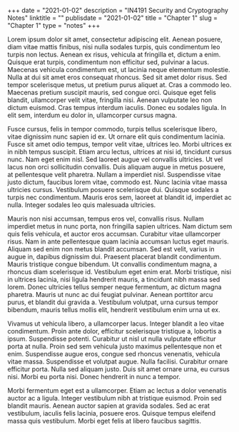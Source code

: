 +++
date = "2021-01-02"
description = "IN4191 Security and Cryptography Notes"
linktitle = ""
publisdate = "2021-01-02"
title = "Chapter 1"
slug = "Chapter 1"
type = "notes"
+++


Lorem ipsum dolor sit amet, consectetur adipiscing elit. Aenean posuere, diam vitae mattis finibus, nisi nulla sodales turpis, quis condimentum leo turpis non lectus. Aenean ex risus, vehicula at fringilla et, dictum a enim. Quisque erat turpis, condimentum non efficitur sed, pulvinar a lacus. Maecenas vehicula condimentum est, ut lacinia neque elementum molestie. Nulla at dui sit amet eros consequat rhoncus. Sed sit amet dolor risus. Sed tempor scelerisque metus, ut pretium purus aliquet at. Cras a commodo leo. Maecenas pretium suscipit mauris, sed congue orci. Quisque eget felis blandit, ullamcorper velit vitae, fringilla nisi. Aenean vulputate leo non dictum euismod. Cras tempus interdum iaculis. Donec eu sodales ligula. In elit sem, interdum eu dolor in, ullamcorper cursus magna.

Fusce cursus, felis in tempor commodo, turpis tellus scelerisque libero, vitae dignissim nunc sapien id ex. Ut ornare elit quis condimentum lacinia. Fusce sit amet odio tempus, tempor velit vitae, ultrices leo. Morbi ultrices ex in nibh tempus suscipit. Etiam arcu lectus, ultrices at nisi id, tincidunt cursus nunc. Nam eget enim nisl. Sed laoreet augue vel convallis ultricies. Ut vel lacus non orci sollicitudin convallis. Duis aliquam augue in metus posuere, at pellentesque velit pharetra. Nullam a imperdiet nisl. Suspendisse vitae justo dictum, faucibus lorem vitae, commodo est. Nunc lacinia vitae massa ultricies cursus. Vestibulum posuere scelerisque dui. Quisque sodales a turpis nec condimentum. Mauris eros sem, laoreet at blandit id, imperdiet ac nulla. Integer sodales leo quis malesuada ultricies.

Mauris non nisi accumsan, tempus eros vel, convallis risus. Nullam imperdiet metus in nunc porta, non fringilla sapien ultrices. Nam dictum sem quis felis vehicula, et auctor eros accumsan. Curabitur vitae ullamcorper risus. Nam in ante pellentesque quam lacinia accumsan luctus eget mauris. Aliquam sed enim non metus blandit accumsan. Sed est velit, varius in augue in, dapibus dignissim dui. Praesent placerat blandit condimentum. Mauris tristique congue bibendum. Ut convallis condimentum magna, a rhoncus diam scelerisque id. Vestibulum eget enim erat. Morbi tristique, nisi in ultrices lacinia, nisi ligula hendrerit mauris, a tincidunt nibh massa sed lorem. Donec ultricies tellus semper neque fermentum, ac dictum magna pharetra. Mauris ut nunc ac dui feugiat pulvinar. Aenean porttitor arcu purus, et blandit dui gravida a. Vestibulum volutpat, urna cursus tempor bibendum, mauris tellus mollis elit, hendrerit vestibulum enim urna ut ex.

Vivamus ut vehicula libero, a ullamcorper lacus. Integer blandit a leo vitae condimentum. Proin ante dolor, efficitur scelerisque tristique a, lobortis a ipsum. Suspendisse potenti. Curabitur ut nisl ut nulla vulputate efficitur porta at nulla. Proin sed sem vehicula justo maximus pellentesque non et enim. Suspendisse augue eros, congue sed rhoncus venenatis, vehicula vitae massa. Suspendisse et volutpat augue. Nulla facilisi. Curabitur ornare efficitur porta. Nulla sed aliquam justo. Duis sit amet ornare urna, eu cursus nisi. Morbi eu porta nisi. Donec hendrerit in nunc a tempor.

Morbi fermentum eget est a ullamcorper. Etiam ac lectus a dolor venenatis auctor ac a ligula. Integer vestibulum nibh at tristique euismod. Proin sed blandit mauris. Aenean auctor sapien at gravida sodales. Sed ac erat vestibulum, iaculis felis lacinia, posuere eros. Quisque tempus eleifend massa quis vestibulum. Morbi eget felis at libero faucibus sagittis. 